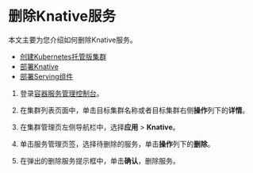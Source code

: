 # 删除Knative服务

本文主要为您介绍如何删除Knative服务。

-   [创建Kubernetes托管版集群](/cn.zh-CN/Kubernetes集群用户指南/集群管理/创建集群/创建Kubernetes托管版集群.md)
-   [部署Knative](/cn.zh-CN/Kubernetes集群用户指南/Knative管理/Knative组件管理/一键部署Knative.md)
-   [部署Serving组件](/cn.zh-CN/Kubernetes集群用户指南/Knative管理/Knative组件管理/部署Knative组件.md)

1.  登录[容器服务管理控制台](https://cs.console.aliyun.com)。

2.  在集群列表页面中，单击目标集群名称或者目标集群右侧**操作**列下的**详情**。

3.  在集群管理页左侧导航栏中，选择**应用** \> **Knative**。

4.  单击服务管理页签，选择待删除的服务，单击**操作**列下的**删除**。

5.  在弹出的删除服务提示框中，单击**确认**，删除服务。


